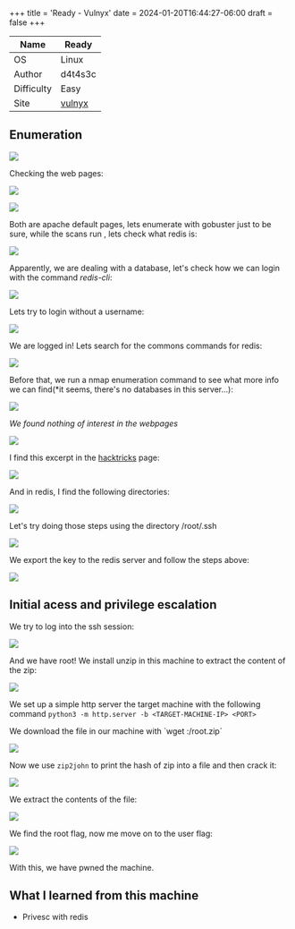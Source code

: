 +++
title = 'Ready - Vulnyx'
date = 2024-01-20T16:44:27-06:00
draft = false
+++

| Name       | Ready   |
| ---------- | ------- |
| OS         | Linux   |
| Author     | d4t4s3c |
| Difficulty | Easy    |
| Site           | [vulnyx](https://vulnyx.com)        |

## Enumeration

![](vulnyx/easy/ready/ready%20(1).png)

Checking the web pages:

![](vulnyx/easy/ready/ready%20(2).png)

![](vulnyx/easy/ready/ready%20(3).png)

Both are apache default pages, lets enumerate with gobuster just to be sure, while the scans run , lets check what redis is:

![](vulnyx/easy/ready/ready%20(4).png)

Apparently, we are dealing with a database, let's check how we can login with the command *redis-cli*:

![](vulnyx/easy/ready/ready%20(5).png)

Lets try to login without a username:

![](vulnyx/easy/ready/ready%20(6).png)

We are logged in! Lets search for the commons commands for redis:

![](vulnyx/easy/ready/ready%20(7).png)

Before that, we run a nmap enumeration command to see what more info we can find(*it seems, there's no databases in this server...):

![](vulnyx/easy/ready/ready%20(8).png)

*We found nothing of interest in the webpages*

![](vulnyx/easy/ready/ready%20(9).png)

I find this excerpt in the [hacktricks](https://book.hacktricks.xyz/network-services-pentesting/6379-pentesting-redis#ssh) page:

![](vulnyx/easy/ready/ready%20(10).png)

And in redis, I find the following directories:

![](vulnyx/easy/ready/ready%20(11).png)

Let's try doing those steps using the directory /root/.ssh

![](vulnyx/easy/ready/ready%20(12).png)

We export the key to the redis server and follow the steps above:

![](vulnyx/easy/ready/ready%20(13).png)

## Initial acess and privilege escalation
We try to log into the ssh session:

![](vulnyx/easy/ready/ready%20(14).png)

And we have root! We install unzip in this machine to extract the content of the zip:

![](vulnyx/easy/ready/ready%20(15).png)

We set up a simple http server the target machine with the following command `python3 -m http.server -b <TARGET-MACHINE-IP> <PORT>`

We download the file in our machine with `wget <TARGET-MACHINE-IP>:<PORT>/root.zip´

![](vulnyx/easy/ready/ready%20(16).png)

Now we use `zip2john` to print the hash of zip into a file and then crack it:

![](vulnyx/easy/ready/ready%20(17).png)

We extract the contents of the file:

![](vulnyx/easy/ready/ready%20(18).png)

We find the root flag, now me move on to the user flag:

![](vulnyx/easy/ready/ready%20(19).png)

With this, we have pwned the machine.

## What I learned from this machine
- Privesc with redis